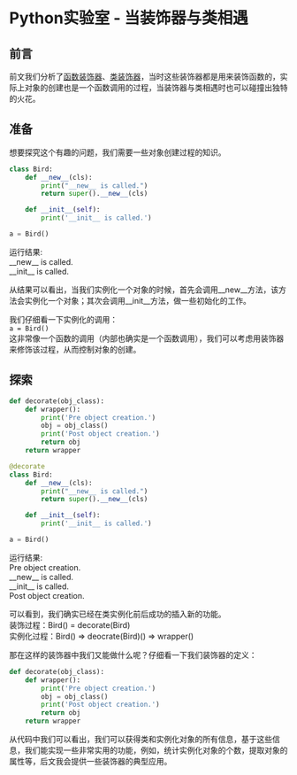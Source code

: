 # Python实验室 - 当装饰器与类相遇

## 前言
前文我们分析了[函数装饰器](https://www.toutiao.com/i6716079985829872141/)、[类装饰器](https://www.toutiao.com/i6716494748216984072/)，当时这些装饰器都是用来装饰函数的，实际上对象的创建也是一个函数调用的过程，当装饰器与类相遇时也可以碰撞出独特的火花。

## 准备
想要探究这个有趣的问题，我们需要一些对象创建过程的知识。
```python
class Bird:
    def __new__(cls):
        print("__new__ is called.")
        return super().__new__(cls)

    def __init__(self):
        print('__init__ is called.')

a = Bird()
```
运行结果:   
\_\_new\_\_ is called.  
\_\_init\_\_ is called.

从结果可以看出，当我们实例化一个对象的时候，首先会调用__new__方法，该方法会实例化一个对象；其次会调用__init__方法，做一些初始化的工作。

我们仔细看一下实例化的调用：   
`a = Bird()`   
这非常像一个函数的调用（内部也确实是一个函数调用），我们可以考虑用装饰器来修饰该过程，从而控制对象的创建。

## 探索
```python
def decorate(obj_class):
    def wrapper():
        print('Pre object creation.')
        obj = obj_class()
        print('Post object creation.')
        return obj
    return wrapper

@decorate
class Bird:
    def __new__(cls):
        print("__new__ is called.")
        return super().__new__(cls)

    def __init__(self):
        print('__init__ is called.')

a = Bird()
```
运行结果:   
Pre object creation.  
\_\_new\_\_ is called.  
\_\_init\_\_ is called.  
Post object creation.  

可以看到，我们确实已经在类实例化前后成功的插入新的功能。  
装饰过程：Bird() = decorate(Bird)  
实例化过程：Bird() => deocrate(Bird)() => wrapper()

那在这样的装饰器中我们又能做什么呢？仔细看一下我们装饰器的定义：
```python
def decorate(obj_class):
    def wrapper():
        print('Pre object creation.')
        obj = obj_class()
        print('Post object creation.')
        return obj
    return wrapper
```
从代码中我们可以看出，我们可以获得类和实例化对象的所有信息，基于这些信息，我们能实现一些非常实用的功能，例如，统计实例化对象的个数，提取对象的属性等，后文我会提供一些装饰器的典型应用。